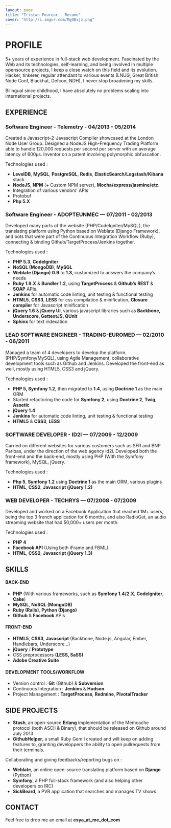 ```yaml
---
layout: page
title: "Tristan Foureur - Resume"
cover: "http://i.imgur.com/MgOBxjz.png"
---
```


# PROFILE
5+ years of experience in full-stack web development. Fascinated by the Web and its technologies, self-learning, and being involved in multiple opensource projects, I keep a close watch on this field and its evolution. Hacker, tinkerer, regular attendant to various events (LNUG, Great British Node Conf, Blackhat, Defcon, NDH), I never stop broadening my skills.

Bilingual since childhood, I have absolutely no problems scaling into international projects.

## EXPERIENCE

### Software Engineer - Telemetry - 04/2013 - 05/2014
Created a Javascript–2-Javascript Compiler showcased at the London Node User Group. Designed a NodeJS High-Frequency Trading Platform able to handle 120,000 requests per second per server with an average latency of 600µs. Inventor on a patent involving polymorphic obfuscation.

Technologies used :

* **LevelDB**, **MySQL**, **PostgreSQL**, **Redis**, **ElasticSearch/Logstash/Kibana** stack
* **NodeJS**, **NPM** (+ Custom NPM server), **Mocha/express/jasmine/etc.**
* Integration of various vendors’ APIs
* Protobuf
* **Php 5.X**

### Software Engineer - ADOPTEUNMEC — 07/2011 - 02/2013
Developed many parts of the website (PHP/CodeIgniter/MySQL), the translating platform using Python based on Weblate (Django Framework), and bots that were part of the Continuous Integration Workflow (Ruby), connecting & binding Github/TargetProcess/Jenkins together.

Technologies used :

* **PHP 5.3**, **CodeIgniter**
* **NoSQL (MongoDB)**, **MySQL**
* **Weblate (Django)** **0.9** to **1.3**, customized to answers the company’s needs
* **Ruby 1.9.X** & **Bundler 1.2**, using **TargetProcess** & **Github’s** **REST** & **SOAP** APIs.
* **Jenkins** for automatic code linting, unit testing & functional testing
* **HTML5**, **CSS3**, **LESS** for css compilation & minification, **Closure compiler** for Javascript minification
* **jQuery 1.6** & **jQuery UI**, various javascript libraries such as **Backbone, Underscore, GettextJS, QUnit**
* **Sphinx** for text indexation

### LEAD SOFTWARE ENGINEER - TRADING-EUROMED — 02/2010 - 06/2011
Managed a team of 4 developers to develop the platform. (PHP/Symfony/MySQL), using Agile Management, collaborative development tools such as Github and Jenkins. Developed the front-end as well, mostly using HTML5, CSS3 and jQuery.

Technologies used :

* **PHP 5, Symfony 1.2**, then migrated to **1.4**, using **Doctrine 1** as the main ORM
* Started refactoring the code for **Symfony 2**, using **Doctrine 2**, **Twig**, **Assetic**
* **jQuery 1.4**
* **Jenkins** for automatic code linting, unit testing & functional testing
* **HTML5** & **CSS3**, **LESS**

### SOFTWARE DEVELOPER - ID2I — 07/2009 - 12/2009

Carried on different websites for various customers such as SFR and BNP Paribas, under the direction of the web agency id2i. Developed both the front-end and the back-end, mostly using PHP (With the Symfony framework), MySQL, jQuery.

Technologies used : 

* **Php 5**, **Symfony 1.2** using **Doctrine 1** as the main ORM, various plugins
* **HTML**, **CSS2**, **Javascript (jQuery 1.2)**

### WEB DEVELOPER - TECHRYS — 07/2008 - 07/2009
Developed and worked on a Facebook Application that reached 1M+ users, being the top 3 french application for 6 months, and also RadioGet, an audio streaming website that had 50,000+ users per month. 

Technologies used : 

* **PHP 4**
* **Facebook API** (Using both iFrame and FBML)
* **HTML**, **CSS2**, **Javascript (jQuery 1.3)**

## SKILLS

#### BACK-END

* **PHP** (With various frameworks, such as **Symfony 1.4/2.X**, **CodeIgniter**, **Cake**)
* **MySQL**, **NoSQL (MongoDB)**
* **Ruby (Rails)**, **Python (Django)**
* **Github** & **Facebook** APIs

#### FRONT-END

* **HTML5**, **CSS3**, **Javascript** (Backbone, Node.js, Angular, Ember, Handlebars, Underscore...)
* **jQuery** / **Prototype**
* CSS preprocessors **(LESS, SaSS)**
* **Adobe Creative Suite**

#### DEVELOPMENT TOOLS/WORKFLOW

* Version control : **Git** (Github) & **Subversion**
* Continuous Integration : **Jenkins** & **Hudson**
* Project Management : **TargetProcess**, **Redmine**, **PivotalTracker**

## SIDE PROJECTS

* **Stash**, an open-source **Erlang** implementation of the Memcache protocol (both ASCII & Binary), that should be released on Github around July 2013
* **GithubHelper**, a small Ruby Gem I created and will keep on adding features to, granting developpers the ability to open pullrequests from their terminals.

Collaborating and giving feedbacks/reporting bugs on :

* **Weblate**, an online open-source translating platform based on **Django** (Python)
* **Symfony**, a PHP full-stack framework (and also helping other developers on IRC)
* **SickBeard**, a PVR application that searches and manages TV shows. 

## CONTACT

Feel free to drop me an email at **esya_at_me_dot_com**
